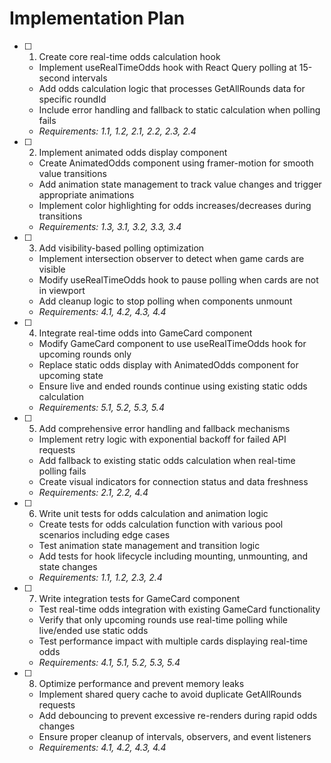 # Implementation Plan

- [ ] 1. Create core real-time odds calculation hook
  - Implement useRealTimeOdds hook with React Query polling at 15-second intervals
  - Add odds calculation logic that processes GetAllRounds data for specific roundId
  - Include error handling and fallback to static calculation when polling fails
  - _Requirements: 1.1, 1.2, 2.1, 2.2, 2.3, 2.4_

- [ ] 2. Implement animated odds display component
  - Create AnimatedOdds component using framer-motion for smooth value transitions
  - Add animation state management to track value changes and trigger appropriate animations
  - Implement color highlighting for odds increases/decreases during transitions
  - _Requirements: 1.3, 3.1, 3.2, 3.3, 3.4_

- [ ] 3. Add visibility-based polling optimization
  - Implement intersection observer to detect when game cards are visible
  - Modify useRealTimeOdds hook to pause polling when cards are not in viewport
  - Add cleanup logic to stop polling when components unmount
  - _Requirements: 4.1, 4.2, 4.3, 4.4_

- [ ] 4. Integrate real-time odds into GameCard component
  - Modify GameCard component to use useRealTimeOdds hook for upcoming rounds only
  - Replace static odds display with AnimatedOdds component for upcoming state
  - Ensure live and ended rounds continue using existing static odds calculation
  - _Requirements: 5.1, 5.2, 5.3, 5.4_

- [ ] 5. Add comprehensive error handling and fallback mechanisms
  - Implement retry logic with exponential backoff for failed API requests
  - Add fallback to existing static odds calculation when real-time polling fails
  - Create visual indicators for connection status and data freshness
  - _Requirements: 2.1, 2.2, 4.4_

- [ ] 6. Write unit tests for odds calculation and animation logic
  - Create tests for odds calculation function with various pool scenarios including edge cases
  - Test animation state management and transition logic
  - Add tests for hook lifecycle including mounting, unmounting, and state changes
  - _Requirements: 1.1, 1.2, 2.3, 2.4_

- [ ] 7. Write integration tests for GameCard component
  - Test real-time odds integration with existing GameCard functionality
  - Verify that only upcoming rounds use real-time polling while live/ended use static odds
  - Test performance impact with multiple cards displaying real-time odds
  - _Requirements: 4.1, 5.1, 5.2, 5.3, 5.4_

- [ ] 8. Optimize performance and prevent memory leaks
  - Implement shared query cache to avoid duplicate GetAllRounds requests
  - Add debouncing to prevent excessive re-renders during rapid odds changes
  - Ensure proper cleanup of intervals, observers, and event listeners
  - _Requirements: 4.1, 4.2, 4.3, 4.4_